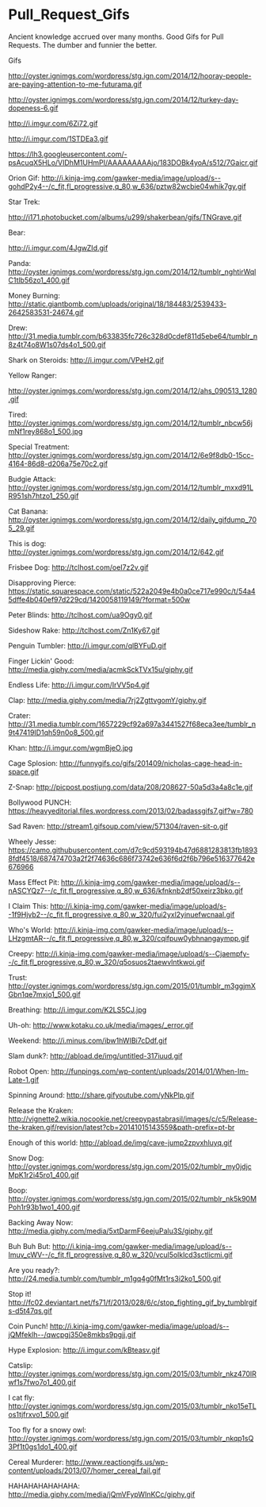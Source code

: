 Pull_Request_Gifs
=================

Ancient knowledge accrued over many months.
Good Gifs for Pull Requests. The dumber and funnier the better.

Gifs

http://oyster.ignimgs.com/wordpress/stg.ign.com/2014/12/hooray-people-are-paying-attention-to-me-futurama.gif

http://oyster.ignimgs.com/wordpress/stg.ign.com/2014/12/turkey-day-dopeness-6.gif

http://i.imgur.com/6Zi72.gif

http://i.imgur.com/1STDEa3.gif

https://lh3.googleusercontent.com/-psAcuqX5HLo/VIDhM1UHmPI/AAAAAAAAAjo/183DOBk4yoA/s512/7Gaicr.gif

Orion Gif:
http://i.kinja-img.com/gawker-media/image/upload/s--gohdP2y4--/c_fit,fl_progressive,q_80,w_636/pztw82wcbie04whik7gy.gif

Star Trek:

http://i171.photobucket.com/albums/u299/shakerbean/gifs/TNGrave.gif

Bear:

http://i.imgur.com/4JgwZId.gif

Panda:
http://oyster.ignimgs.com/wordpress/stg.ign.com/2014/12/tumblr_nghtirWqlC1tlb56zo1_400.gif


Money Burning:
http://static.giantbomb.com/uploads/original/18/184483/2539433-2642583531-24674.gif

Drew:
http://31.media.tumblr.com/b633835fc726c328d0cdef811d5ebe64/tumblr_n8z4t74o8W1s07ds4o1_500.gif

Shark on Steroids:
http://i.imgur.com/VPeH2.gif

Yellow Ranger:

http://oyster.ignimgs.com/wordpress/stg.ign.com/2014/12/ahs_090513_1280.gif

Tired:
http://oyster.ignimgs.com/wordpress/stg.ign.com/2014/12/tumblr_nbcw56jmNf1rey868o1_500.jpg

Special Treatment:
http://oyster.ignimgs.com/wordpress/stg.ign.com/2014/12/6e9f8db0-15cc-4164-86d8-d206a75e70c2.gif

Budgie Attack:
http://oyster.ignimgs.com/wordpress/stg.ign.com/2014/12/tumblr_mxxd91LR951sh7htzo1_250.gif

Cat Banana:
http://oyster.ignimgs.com/wordpress/stg.ign.com/2014/12/daily_gifdump_705_29.gif

This is dog:
http://oyster.ignimgs.com/wordpress/stg.ign.com/2014/12/642.gif

Frisbee Dog:
http://tclhost.com/oeI7z2v.gif

Disapproving Pierce:
https://static.squarespace.com/static/522a2049e4b0a0ce717e990c/t/54a45dffe4b040ef97d229cd/1420058119149/?format=500w

Peter Blinds:
http://tclhost.com/ua9Ogy0.gif

Sideshow Rake:
http://tclhost.com/Zn1Ky67.gif

Penguin Tumbler:
http://i.imgur.com/qlBYFuD.gif

Finger Lickin' Good:
http://media.giphy.com/media/acmkSckTVx15u/giphy.gif

Endless Life:
http://i.imgur.com/IrVV5p4.gif

Clap:
http://media.giphy.com/media/7rj2ZgttvgomY/giphy.gif

Crater:
http://31.media.tumblr.com/1657229cf92a697a3441527f68eca3ee/tumblr_n9t47419ID1qh59n0o8_500.gif

Khan:
http://i.imgur.com/wgmBjeO.jpg

Cage Splosion:
http://funnygifs.co/gifs/201409/nicholas-cage-head-in-space.gif

Z-Snap:
http://picpost.postjung.com/data/208/208627-50a5d3a4a8c1e.gif

Bollywood PUNCH:
https://heavyeditorial.files.wordpress.com/2013/02/badassgifs7.gif?w=780

Sad Raven:
http://stream1.gifsoup.com/view/571304/raven-sit-o.gif

Wheely Jesse:
https://camo.githubusercontent.com/d7c9cd593194b47d6881283813fb18938fdf4518/687474703a2f2f74636c686f73742e636f6d2f6b796e516377642e676966

Mass Effect Pit:
http://i.kinja-img.com/gawker-media/image/upload/s--nASCYQz7--/c_fit,fl_progressive,q_80,w_636/kfnknb2df50xeirz3bko.gif

I Claim This:
http://i.kinja-img.com/gawker-media/image/upload/s--1f9Hjvb2--/c_fit,fl_progressive,q_80,w_320/fui2yxl2yinuefwcnaal.gif

Who's World:
http://i.kinja-img.com/gawker-media/image/upload/s--LHzgmtAR--/c_fit,fl_progressive,q_80,w_320/cqifpuw0ybhnangaympp.gif

Creepy:
http://i.kinja-img.com/gawker-media/image/upload/s--Cjaempfy--/c_fit,fl_progressive,q_80,w_320/q5osuos2taewvlntkwoi.gif

Trust:
http://oyster.ignimgs.com/wordpress/stg.ign.com/2015/01/tumblr_m3ggjmXGbn1qe7mxjo1_500.gif

Breathing:
http://i.imgur.com/K2LS5CJ.jpg

Uh-oh:
http://www.kotaku.co.uk/media/images/_error.gif

Weekend:
http://i.minus.com/ibw1hWIBi7cDdf.gif

Slam dunk?:
http://abload.de/img/untitled-317iuud.gif

Robot Open:
http://funpings.com/wp-content/uploads/2014/01/When-Im-Late-1.gif

Spinning Around:
http://share.gifyoutube.com/yNkPlp.gif

Release the Kraken:
http://vignette2.wikia.nocookie.net/creepypastabrasil/images/c/c5/Release-the-kraken.gif/revision/latest?cb=20141015143559&path-prefix=pt-br

Enough of this world:
http://abload.de/img/cave-jump2zpvxhluyq.gif

Snow Dog:
http://oyster.ignimgs.com/wordpress/stg.ign.com/2015/02/tumblr_my0jdjcMpK1r2i45ro1_400.gif

Boop:
http://oyster.ignimgs.com/wordpress/stg.ign.com/2015/02/tumblr_nk5k90MPoh1r93b1wo1_400.gif

Backing Away Now:
http://media.giphy.com/media/5xtDarmF6eejuPalu3S/giphy.gif

Buh Buh But:
http://i.kinja-img.com/gawker-media/image/upload/s--Imuv_cWV--/c_fit,fl_progressive,q_80,w_320/vcul5olklcd3sctlicmi.gif

Are you ready?:
http://24.media.tumblr.com/tumblr_m1gq4g0fMt1rs3i2ko1_500.gif

Stop it!
http://fc02.deviantart.net/fs71/f/2013/028/6/c/stop_fighting_gif_by_tumblrgifs-d5t47qs.gif

Coin Punch!
http://i.kinja-img.com/gawker-media/image/upload/s--jQMfeklh--/qwcpgj350e8mkbs9pgjj.gif

Hype Explosion:
http://i.imgur.com/kBteasv.gif

Catslip:
http://oyster.ignimgs.com/wordpress/stg.ign.com/2015/03/tumblr_nkz470lRwf1s7fwo7o1_400.gif

I cat fly:
http://oyster.ignimgs.com/wordpress/stg.ign.com/2015/03/tumblr_nko15eTLos1tjfrxvo1_500.gif

Too fly for a snowy owl:
http://oyster.ignimgs.com/wordpress/stg.ign.com/2015/03/tumblr_nkqp1sQ3Pf1t0gs1do1_400.gif

Cereal Murderer:
http://www.reactiongifs.us/wp-content/uploads/2013/07/homer_cereal_fail.gif

HAHAHAHAHAHAHA:
http://media.giphy.com/media/jQmVFypWInKCc/giphy.gif

